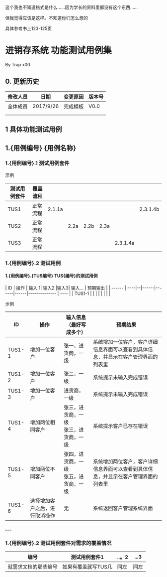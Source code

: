 这个我也不知道格式是什么……因为学长的资料里都没有这个东西……

但我觉得应该是这样。不知道你们怎么想的

具体参考书上123-125页

# 进销存系统 功能测试用例集

By Trap x00

## 0. 更新历史

| 修改人员 | 日期        | 变更原因 | 版本号  |
| ---- | --------- | ---- | ---- |
| 全体成员 | 2017/9/26 | 完成模板 | V0.0 |
|      |           |      |      |
|      |           |      |      |

## 1 具体功能测试用例

## 1.{用例编号} {用例名称}

### 1.{用例编号}.1 测试用例套件

示例

| 测试用例套件 | 覆盖流程 |        |      |      |      |          |          |
| ------ | ---- | ------ | ---- | ---- | ---- | -------- | -------- |
| TUS1   | 正常流程 | 2.1.1a |      |      |      |          | 2.3.1.4b |
| TUS2   | 正常流程 |        | 2.2a | 2.2b | 2.3a |          |          |
| TUS3   | 正常流程 |        |      |      |      | 2.3.1.4a |          |

### 1.{用例编号}.2 测试用例

#### 1.{用例编号}.{TUS编号} TUS{编号}的测试用例

| ID     | 操作 | 输入 1| 输入2 |输入3|       输入...                              | 预期输出 |
| ------ | ----|--|------|-------|------|-------------- | ---- |
| TUS1-1 |  |  |   |   |      | | |

示例

| ID     | 操作              | 输入信息（最好写成多个）                   | 预期结果                                     |
| ------ | --------------- | ---------------------- | ---------------------------------------- |
| TUS1-1 | 增加一位客户          | 张一，进货商，一级              | 系统增加一位客户，客户详细信息界面可以查看到具体信息，并显示在客户管理界面的列表里 |
| TUS1-2 | 增加一位客户          | 张二，一级                  | 系统提示未输入完成错误                              |
| TUS1-3 | 增加一位客户          | 进货商，一级                 | 系统提示未输入完成错误                              |
| TUS1-4 | 增加两位相同客户        | 张三，进货商，一级<br>张三，进货商，一级 | 系统提示客户已存在错误                              |
| TUS1-5 | 增加两位不同客户        | 张四，进货商，一级<br>张五，进货商，一级 | 系统增加两位客户，客户详细信息界面可以查看到具体信息，并显示在客户管理界面的列表里 |
| TUS1-6 | 选择增加客户之后，进行取消操作 | 无                      | 系统返回客户管理系统界面                             |

。。。

### 1.{用例编号}.2 测试用例套件对需求的覆盖情况

| 编号         | 测试用例套件1     | ..。2 | ...3 |
| ---------- | ----------- | ---- | ---- |
| 就需求文档的那些编号 | 如果有覆盖就写TUS几 | 同左   | 同左   |

